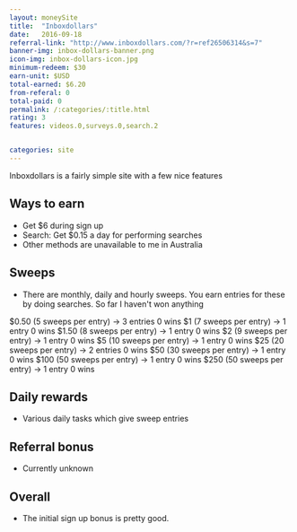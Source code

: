 ```yaml
---
layout: moneySite
title:  "Inboxdollars"
date:   2016-09-18
referral-link: "http://www.inboxdollars.com/?r=ref26506314&s=7"
banner-img: inbox-dollars-banner.png
icon-img: inbox-dollars-icon.jpg
minimum-redeem: $30
earn-unit: $USD
total-earned: $6.20
from-referal: 0
total-paid: 0
permalink: /:categories/:title.html
rating: 3
features: videos.0,surveys.0,search.2


categories: site
---
```


Inboxdollars is a fairly simple site with a few nice features


Ways to earn
---

* Get $6 during sign up
* Search: Get $0.15 a day for performing searches
* Other methods are unavailable to me in Australia


Sweeps
----

* There are monthly, daily and hourly sweeps. You earn entries for these by doing searches. So far I haven't won anything

$0.50 (5 sweeps per entry) -> 3 entries 0 wins
$1 (7 sweeps per entry) -> 1 entry 0 wins 
$1.50 (8 sweeps per entry) -> 1 entry 0 wins
$2 (9 sweeps per entry) -> 1 entry 0 wins
$5 (10 sweeps per entry) -> 1 entry 0 wins
$25 (20 sweeps per entry) -> 2 entries 0 wins
$50 (30 sweeps per entry) -> 1 entry 0 wins
$100 (50 sweeps per entry) -> 1 entry 0 wins
$250 (50 sweeps per entry) -> 1 entry 0 wins



Daily rewards
----

* Various daily tasks which give sweep entries

Referral bonus
--------

* Currently unknown 


Overall
-------

* The initial sign up bonus is pretty good.




